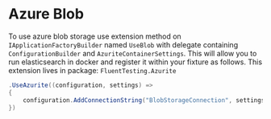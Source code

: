 # Azure Blob
To use azure blob storage use extension method on `IApplicationFactoryBuilder` named `UseBlob` 
with delegate containing `ConfigurationBuilder` and `AzuriteContainerSettings`. 
This will allow you to run elasticsearch in docker and register it within your fixture as follows.
This extension lives in package: `FluentTesting.Azurite`

```csharp
.UseAzurite((configuration, settings) =>
{
    configuration.AddConnectionString("BlobStorageConnection", settings.ConnectionString);
})
```